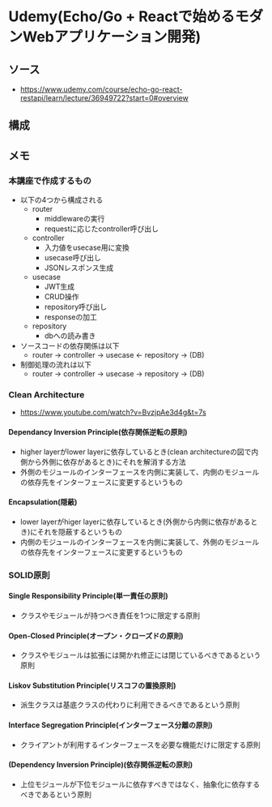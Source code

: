 # Udemy(Echo/Go + Reactで始めるモダンWebアプリケーション開発)

## ソース
- https://www.udemy.com/course/echo-go-react-restapi/learn/lecture/36949722?start=0#overview

## 構成

## メモ

### 本講座で作成するもの
- 以下の4つから構成される
  - router
    - middlewareの実行
    - requestに応じたcontroller呼び出し
  - controller
    - 入力値をusecase用に変換
    - usecase呼び出し
    - JSONレスポンス生成
  - usecase
    - JWT生成
    - CRUD操作
    - repository呼び出し
    - responseの加工
  - repository
    - dbへの読み書き
- ソースコードの依存関係は以下
  - router -> controller -> usecase <- repository -> (DB)
- 制御処理の流れは以下
  - router -> controller -> usecase -> repository -> (DB)
### Clean Architecture
- https://www.youtube.com/watch?v=BvzjpAe3d4g&t=7s
#### Dependancy Inversion Principle(依存関係逆転の原則)
- higher layerがlower layerに依存しているとき(clean architectureの図で内側から外側に依存があるとき)にそれを解消する方法
- 外側のモジュールのインターフェースを内側に実装して、内側のモジュールの依存先をインターフェースに変更するというもの

#### Encapsulation(隠蔽)
- lower layerがhiger layerに依存しているとき(外側から内側に依存があるとき)にそれを隠蔽するというもの
- 内側のモジュールのインターフェースを内側に実装して、外側のモジュールの依存先をインターフェースに変更するというもの


### SOLID原則
#### Single Responsibility Principle(単一責任の原則)
- クラスやモジュールが持つべき責任を1つに限定する原則
#### Open-Closed Principle(オープン・クローズドの原則)
- クラスやモジュールは拡張には開かれ修正には閉じているべきであるという原則
#### Liskov Substitution Principle(リスコフの置換原則)
- 派生クラスは基底クラスの代わりに利用できるべきであるという原則
#### Interface Segregation Principle(インターフェース分離の原則)
- クライアントが利用するインターフェースを必要な機能だけに限定する原則
#### (Dependency Inversion Principle)(依存関係逆転の原則)
- 上位モジュールが下位モジュールに依存すべきではなく、抽象化に依存するべきであるという原則